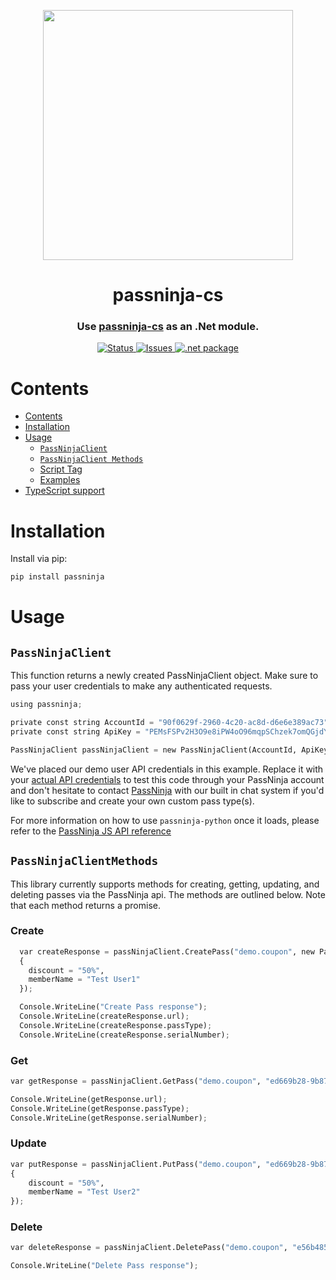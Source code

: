 <p align="center">
    <img width="400px" src=https://user-images.githubusercontent.com/1587270/74537466-25c19e00-4f08-11ea-8cc9-111b6bbf86cc.png>
</p>
<h1 align="center">passninja-cs</h1>
<h3 align="center">
Use <a href="https://passninja.com/docs">passninja-cs</a> as an .Net module.</h3>

<div align="center">
    <a href="https://github.com/flomio/passninja-cs">
        <img alt="Status" src="https://img.shields.io/badge/status-active-success.svg" />
    </a>
    <a href="https://github.com/flomio/passninja-cs/issues">
        <img alt="Issues" src="https://img.shields.io/github/issues/flomio/passninja-cs.svg" />
    </a>
    <a href="https://www.net.com/package/@passninja/passninja-cs">
        <img alt=".net package" src="https://img.shields.io/net/v/@passninja/passninja-cs.svg?style=flat-square" />
    </a>
</div>

# Contents

- [Contents](#contents)
- [Installation](#installation)
- [Usage](#usage)
  - [`PassNinjaClient`](#passninjaclient)
  - [`PassNinjaClient Methods`](#passninjaclientmethods)
  - [Script Tag](#script-tag)
  - [Examples](#examples)
- [TypeScript support](#typescript-support)

# Installation

Install via pip:

```sh
pip install passninja
```

# Usage

## `PassNinjaClient`

This function returns a newly created PassNinjaClient object. Make sure to pass your user credentials to make any authenticated requests. 

```python
using passninja;

private const string AccountId = "90f0629f-2960-4c20-ac8d-d6e6e389ac73";
private const string ApiKey = "PEMsFSPv2H3O9e8iPW4oO96mqpSChzek7omQGjdY";

PassNinjaClient passNinjaClient = new PassNinjaClient(AccountId, ApiKey);
```

We've placed our demo user API credentials in this example. Replace it with your
[actual API credentials](https://passninja.com/auth/profile) to test this code
through your PassNinja account and don't hesitate to contact
[PassNinja](https://passninja.com) with our built in chat system if you'd like
to subscribe and create your own custom pass type(s).

For more information on how to use `passninja-python` once it loads, please refer to
the [PassNinja JS API reference](https://passninja.com/docs/js)

## `PassNinjaClientMethods`

This library currently supports methods for creating, getting, updating, and deleting passes via the PassNinja api. The methods are outlined below. Note that each method returns a promise. 

### Create

```python
  var createResponse = passNinjaClient.CreatePass("demo.coupon", new PassData()
  {
    discount = "50%",
    memberName = "Test User1"
  });

  Console.WriteLine("Create Pass response");
  Console.WriteLine(createResponse.url);
  Console.WriteLine(createResponse.passType);
  Console.WriteLine(createResponse.serialNumber);
```

### Get

```python
var getResponse = passNinjaClient.GetPass("demo.coupon", "ed669b28-9b87-485b-8df6-8b04158d53c1");

Console.WriteLine(getResponse.url);             
Console.WriteLine(getResponse.passType);
Console.WriteLine(getResponse.serialNumber);
```

### Update

```python
var putResponse = passNinjaClient.PutPass("demo.coupon", "ed669b28-9b87-485b-8df6-8b04158d53c1", new PassData()
{
    discount = "50%",
    memberName = "Test User2"
});

```

### Delete

```python
var deleteResponse = passNinjaClient.DeletePass("demo.coupon", "e56b4857-5bf6-4829-a6c3-951aee5d3a15");  

Console.WriteLine("Delete Pass response");

```